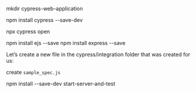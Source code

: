 mkdir cypress-web-application

npm install cypress --save-dev

<!-- Open cypress dashboard -->
npx cypress open


npm install ejs --save
npm install express --save


Let’s create a new file in the cypress/integration folder that was created for us:

create `sample_spec.js`

npm install --save-dev start-server-and-test